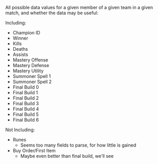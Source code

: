 All possible data values for a given member of a given team in a given match, and whether the data may be useful:

Including:
+ Champion ID
+ Winner
+ Kills
+ Deaths
+ Assists
+ Mastery Offense
+ Mastery Defense
+ Mastery Utility
+ Summoner Spell 1
+ Summoner Spell 2
+ Final Build 0
+ Final Build 1
+ Final Build 2
+ Final Build 3
+ Final Build 4
+ Final Build 5
+ Final Build 6

Not Including:
+ Runes
    * Seems too many fields to parse, for how little is gained
+ Buy Order/First Item
    * Maybe even better than final build, we'll see
